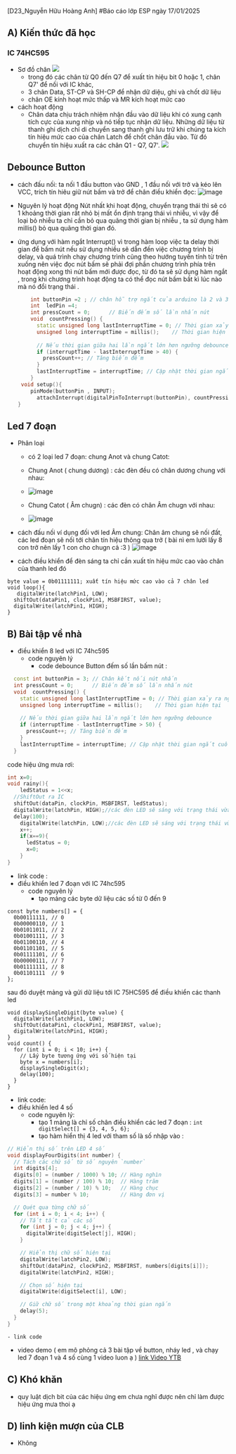 [D23_Nguyễn Hữu Hoàng Anh]
#Báo cáo lớp ESP ngày 17/01/2025
## A) Kiến thức đã học

### IC 74HC595
- Sơ đồ chân
  ![](https://github.com/user-attachments/assets/9d8c256a-6ef7-4761-9e64-dcd399b7b0be)
  - trong đó các chân từ Q0 đến Q7 để xuất tín hiệu bit 0 hoặc 1, chân Q7' để nối với IC khác,
  - 3 chân Data, ST-CP và SH-CP để nhận dữ diệu, ghi và chốt dữ liệu
  - chân OE kính hoạt mức thấp và MR kích hoạt mức cao 
- cách hoạt động
  - Chân data chịu trách nhiệm nhận đầu vào dữ liệu khi có xung cạnh tích cực của xung nhịp và nó tiếp tục nhận dữ liệu. Những dữ liệu từ thanh ghi dịch chỉ di chuyển sang thanh ghi lưu trữ khi chúng ta kích tín hiệu mức cao của chân Latch để chốt chân đầu vào. Từ đó chuyển tín hiệu xuất ra các chân Q1 - Q7, Q7'.
    ![](https://blog.mecsu.vn/wp-content/uploads/2021/10/Nguyen-ly-lam-viec-cua-thanh-ghi-dich-74HC595.gif)

## Debounce Button
- cách đấu nối:
  ta nối 1 đầu button vào GND , 1 đầu nối với trở và kéo lên VCC, trích tín hiêu giữ nút bấm và trở để chân điều khiển đọc:
  ![image](https://github.com/user-attachments/assets/ea7633ea-e3be-463d-9924-e10c6e4b25b2)

- Nguyên lý hoạt động
  Nút nhất khi hoạt động, chuyển trạng thái thì sẽ có 1 khoảng thời gian rất nhỏ bị mất ổn định trạng thái vì nhiễu, vì vậy để loại bỏ nhiễu ta chỉ cần bỏ qua quãng thời gian bị nhiễu , ta sử dụng hàm millis() bỏ qua quãng thời gian đó.
- ứng dụng với hàm ngắt Interrupt()
  vì trong hàm loop việc ta delay thời gian để bấm nút nếu sử dụng nhiều sẽ dẫn đến việc chương trình bị delay, và quá trình chạy chương trình cũng theo hướng tuyến tính từ trên xuống nên việc đọc nút bấm sẽ phải đợi phần chương trình phía trên hoạt động xong thì nút bấm mới được đọc, từ đó ta sẽ sử dụng hàm ngắt , trong khi chương trình hoạt động ta có thể đọc nút bấm bất kì lúc nào mà nó đổi trạng thái .
  ```cpp
      int buttonPin =2 ; // chân hỗ trợ ngắt của arduino là 2 và 3
      int  ledPin =4;
      int pressCount = 0;      // Biến đếm số lần nhấn nút
      void  countPressing() {
        static unsigned long lastInterruptTime = 0; // Thời gian xảy ra ngắt lần cuối
        unsigned long interruptTime = millis();    // Thời gian hiện tại
      
        // Nếu thời gian giữa hai lần ngắt lớn hơn ngưỡng debounce
        if (interruptTime - lastInterruptTime > 40) { 
          pressCount++; // Tăng biến đếm
        }
        lastInterruptTime = interruptTime; // Cập nhật thời gian ngắt cuối
      }
   void setup(){
      pinMode(buttonPin , INPUT);
        attachInterrupt(digitalPinToInterrupt(buttonPin), countPressing , FALLING); // khi nút bẩm đổi trạng thái từ Cao xuống thấp thì thực hiện hàm cộng số lần bấm lên 1
  }
  ```
## Led 7 đoạn
- Phân loại
  - có 2 loại led 7 đoạn: chung Anot và chung Catot:
  - Chung Anot ( chung dương) : các đèn đều có chân dương chung với nhau:
  - ![image](https://github.com/user-attachments/assets/249fe7fe-fcb5-41a5-aaeb-c0724eefe1b7)

  - Chung Catot ( Âm chugn) : các đèn có chân Âm chugn với nhau:
  - ![image](https://github.com/user-attachments/assets/3c761fd8-345c-4e11-b2f4-4a326c9e4b0b)

- cách đấu nối
  ví dụng đối với led Âm chung:
  Chân âm chung sẽ nối đất, các led đoạn sẽ nối tới chân tín hiệu thông qua trở ( bài nì em lười lấy 8 con trở nên lấy 1 con cho chugn cả :3 ) 
  ![image](https://github.com/user-attachments/assets/d991d0bc-8510-4d6d-91ed-829c776f557a)

- cách điều khiển
để đèn sáng ta chỉ cần xuất tín hiệu mức cao vào chân của thanh led đó
```
byte value = 0b01111111; xuất tín hiệu mức cao vào cả 7 chân led
void loop(){
   digitalWrite(latchPin1, LOW);
  shiftOut(dataPin1, clockPin1, MSBFIRST, value);
  digitalWrite(latchPin1, HIGH);
}
```
## B) Bài tập về nhà
- điều khiển 8 led với IC 74hc595
  - code nguyên lý
    - code debounce Button đếm số lần bấm nút :
```cpp
  const int buttonPin = 3; // Chân kết nối nút nhấn
  int pressCount = 0;      // Biến đếm số lần nhấn nút
  void  countPressing() {
    static unsigned long lastInterruptTime = 0; // Thời gian xảy ra ngắt lần cuối
    unsigned long interruptTime = millis();    // Thời gian hiện tại
  
    // Nếu thời gian giữa hai lần ngắt lớn hơn ngưỡng debounce
    if (interruptTime - lastInterruptTime > 50) { 
      pressCount++; // Tăng biến đếm
    }
    lastInterruptTime = interruptTime; // Cập nhật thời gian ngắt cuối
  }
```
code hiệu ứng mưa rơi:
```cpp
int x=0;
void rainy(){
    ledStatus = 1<<x;
  //ShiftOut ra IC
  shiftOut(dataPin, clockPin, MSBFIRST, ledStatus);  
  digitalWrite(latchPin, HIGH);//các đèn LED sẽ sáng với trạng thái vừa được cập nhập
  delay(100);
    digitalWrite(latchPin, LOW);//các đèn LED sẽ sáng với trạng thái vừa được cập nhập
    x++;
    if(x==9){
      ledStatus = 0;
      x=0;
    }
}
```
    
  - link code :
- điều khiển led 7 đoạn với IC 74hc595
  - code nguyên lý
      - tạo mảng các byte dữ liệu các số từ 0 đến 9 
```
const byte numbers[] = {
  0b00111111, // 0
  0b00000110, // 1
  0b01011011, // 2
  0b01001111, // 3
  0b01100110, // 4
  0b01101101, // 5
  0b01111101, // 6
  0b00000111, // 7
  0b01111111, // 8
  0b01101111  // 9
};

```
sau đó duyệt mảng và gửi dữ liệu tới IC 75HC595 để điều khiển các thanh led
```
void displaySingleDigit(byte value) {
  digitalWrite(latchPin1, LOW);
  shiftOut(dataPin1, clockPin1, MSBFIRST, value);
  digitalWrite(latchPin1, HIGH);
}
void count() {
  for (int i = 0; i < 10; i++) {
    // Lấy byte tương ứng với số hiện tại
    byte x = numbers[i];
    displaySingleDigit(x);
    delay(100);
  }
}
```
  - link code:
- điều khiển led 4 số
    - code nguyên lý:
        - tạo 1 mảng là chỉ số chân điều khiển các led 7 đoạn :
```int digitSelect[] = {3, 4, 5, 6};```
        - tạo hàm hiển thị 4 led với tham số là số nhập vào :
```cpp
// Hiển thị số trên LED 4 số
void displayFourDigits(int number) {
  // Tách các chữ số từ số nguyên `number`
  int digits[4];
  digits[0] = (number / 1000) % 10; // Hàng nghìn
  digits[1] = (number / 100) % 10;  // Hàng trăm
  digits[2] = (number / 10) % 10;   // Hàng chục
  digits[3] = number % 10;          // Hàng đơn vị

  // Quét qua từng chữ số
  for (int i = 0; i < 4; i++) {
    // Tắt tất cả các số
    for (int j = 0; j < 4; j++) {
      digitalWrite(digitSelect[j], HIGH);
    }

    // Hiển thị chữ số hiện tại
    digitalWrite(latchPin2, LOW);
    shiftOut(dataPin2, clockPin2, MSBFIRST, numbers[digits[i]]);
    digitalWrite(latchPin2, HIGH);

    // Chọn số hiện tại
    digitalWrite(digitSelect[i], LOW);

    // Giữ chữ số trong một khoảng thời gian ngắn
    delay(5);
  }
}
```

    - link code
- video demo ( em mô phỏng cả 3 bài tập về button, nháy led , và chạy led 7 đoạn 1 và 4 số cùng 1 video luon ạ )
  [link Video YTB](https://youtu.be/-V8d1MRvUI0)
## C) Khó khăn 
- quy luật dịch bit của các hiệu ứng em chưa nghĩ được nên chỉ làm được hiệu ứng mưa thoi ạ
## D) linh kiện mượn của CLB
- Không
